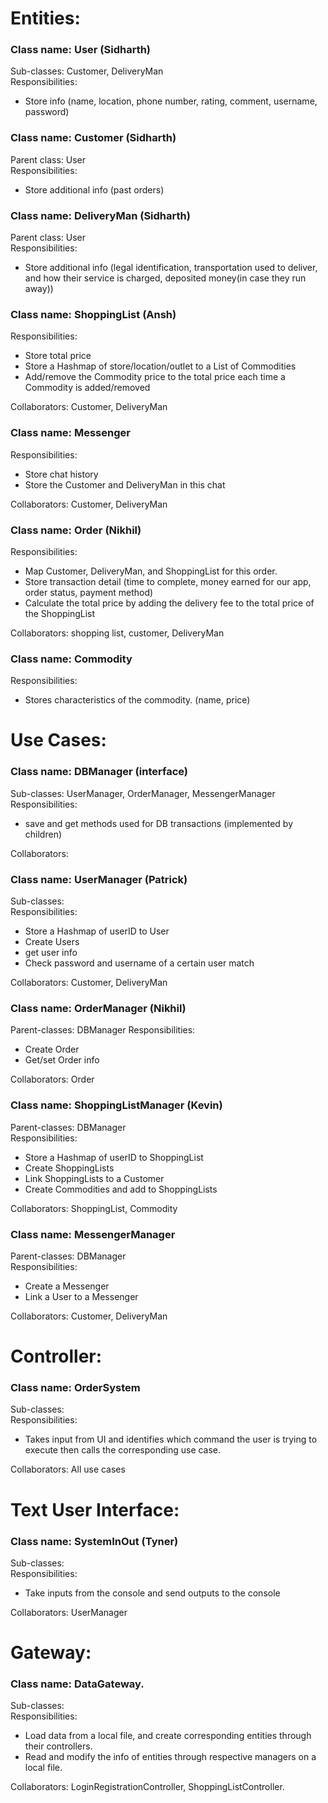 # Entities:

### Class name: User (Sidharth)
Sub-classes: Customer, DeliveryMan  
Responsibilities:
- Store info (name, location, phone number, rating, comment, username, password)  

### Class name: Customer (Sidharth)
Parent class: User  
Responsibilities:  
- Store additional info (past orders)  

### Class name: DeliveryMan (Sidharth)  
Parent class: User  
Responsibilities:  
- Store additional info (legal identification, transportation used to deliver, and how their service is charged, deposited money(in case they run away))

### Class name: ShoppingList (Ansh)
Responsibilities:  
- Store total price  
- Store a Hashmap of store/location/outlet to a List of Commodities  
- Add/remove the Commodity price to the total price each time a Commodity is added/removed 

Collaborators: Customer, DeliveryMan

### Class name:  Messenger
Responsibilities:  
- Store chat history  
- Store the Customer and DeliveryMan in this chat  

Collaborators: Customer, DeliveryMan  

### Class name: Order (Nikhil)
Responsibilities:  
- Map Customer, DeliveryMan, and ShoppingList for this order.
- Store transaction detail (time to complete, money earned for our app, order status, payment method)
- Calculate the total price by adding the delivery fee to the total price of the ShoppingList

Collaborators: shopping list, customer, DeliveryMan  

### Class name: Commodity
Responsibilities:
- Stores characteristics of the commodity. (name, price)


# Use Cases:
### Class name: DBManager (interface)  
Sub-classes: UserManager, OrderManager, MessengerManager  
Responsibilities: 
- save and get methods used for DB transactions (implemented by children)   

Collaborators:  

### Class name: UserManager (Patrick)  
Sub-classes:  
Responsibilities:  
- Store a Hashmap of userID to User 
- Create Users 
- get user info 
- Check password and username of a certain user match  

Collaborators: Customer, DeliveryMan  

### Class name: OrderManager (Nikhil)
Parent-classes: DBManager
Responsibilities:  
- Create Order
- Get/set Order info  

Collaborators: Order  

### Class name: ShoppingListManager (Kevin)
Parent-classes: DBManager  
Responsibilities:  
- Store a Hashmap of userID to ShoppingList 
- Create ShoppingLists 
- Link ShoppingLists to a Customer 
- Create Commodities and add to ShoppingLists

Collaborators: ShoppingList, Commodity  

### Class name: MessengerManager
Parent-classes: DBManager  
Responsibilities:  
- Create a Messenger  
- Link a User to a Messenger  

Collaborators: Customer, DeliveryMan  

# Controller:  
### Class name: OrderSystem  
Sub-classes:  
Responsibilities:  
- Takes input from UI and identifies which command the user is trying to execute then calls the corresponding use case.

Collaborators: All use cases

# Text User Interface:
### Class name: SystemInOut (Tyner)
Sub-classes:  
Responsibilities:  
- Take inputs from the console and send outputs to the console

Collaborators: UserManager

# Gateway:
### Class name: DataGateway. 
Sub-classes:  
Responsibilities:  
- Load data from a local file, and create corresponding entities through their controllers.  
- Read and modify the info of entities through respective managers on a local file.  

Collaborators: LoginRegistrationController, ShoppingListController. 




